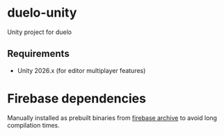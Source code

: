 # duelo-unity

Unity project for duelo

## Requirements

- Unity 2026.x (for editor multiplayer features)

# Firebase dependencies

Manually installed as prebuilt binaries from [firebase archive](https://developers.google.com/unity/archive#firebase) to avoid long compilation times.